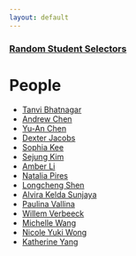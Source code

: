 ```yaml
---
layout: default
---
```

### [Random Student Selectors](https://patshiu.github.io/lucky-you/.)

# People
* [Tanvi Bhatnagar]()
* [Andrew Chen]()
* [Yu-An Chen]()
* [Dexter Jacobs]()
* [Sophia Kee]()
* [Sejung Kim]()
* [Amber Li]()
* [Natalia Pires]()
* [Longcheng Shen]()
* [Alvira Kelda Sunjaya]()
* [Paulina Vallina]()
* [Willem Verbeeck]()
* [Michelle Wang]()
* [Nicole Yuki Wong]()
* [Katherine Yang]()

